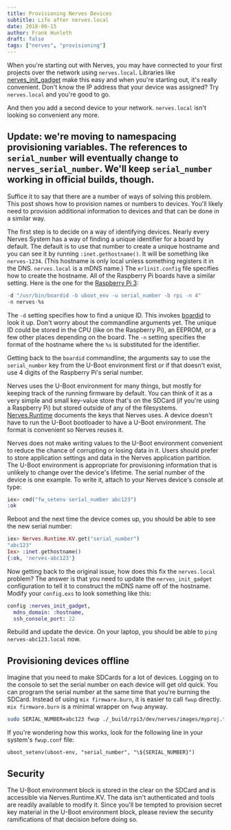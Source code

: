 ```yaml
---
title: Provisioning Nerves Devices
subtitle: Life after nerves.local
date: 2018-06-15
author: Frank Hunleth
draft: false
tags: ["nerves", "provisioning"]
---
```


When you're starting out with Nerves, you may have connected to your first
projects over the network using `nerves.local`. Libraries like
[nerves_init_gadget][nerves_init_gadget] make this easy and when you're
starting out, it's really convenient. Don't know the IP address that your
device was assigned? Try `nerves.local` and you're good to go.

And then you add a second device to your network. `nerves.local` isn't looking
so convenient any more.

<!--more-->

## Update: we're moving to namespacing provisioning variables. The references to `serial_number` will eventually change to `nerves_serial_number`. We'll keep `serial_number` working in official builds, though.

Suffice it to say that there are a number of ways of solving this problem. This
post shows how to provision names or numbers to devices. You'll likely need to
provision additional information to devices and that can be done in a similar
way.

The first step is to decide on a way of identifying devices. Nearly every
Nerves System has a way of finding a unique identifier for a board by default.
The default is to use that number to create a unique hostname and you can see
it by running `:inet.gethostname()`. It will be something like `nerves-1234`.
(This hostname is only local unless something registers it in the DNS.
`nerves.local` is a mDNS name.) The `erlinit.config` file specifies how to
create the hostname. All of the Raspberry Pi boards have a similar setting.
Here is the one for the [Raspberry Pi 3][rpi3_erlinit]:

```elixir
-d "/usr/bin/boardid -b uboot_env -u serial_number -b rpi -n 4"
-n nerves-%s
```

The `-d` setting specifies how to find a unique ID. This invokes
[boardid][boardid] to look it up. Don't worry about the commandline arguments
yet. The unique ID could be stored in the CPU (like on the Raspberry Pi), an
EEPROM, or a few other places depending on the board. The `-n` setting specifies
the format of the hostname where the `%s` is substituted for the identifier.

Getting back to the `boardid` commandline, the arguments say to use the
`serial_number` key from the U-Boot environment first or if that doesn't exist,
use 4 digits of the Raspberry Pi's serial number.

Nerves uses the U-Boot environment for many things, but mostly for keeping track
of the running firmware by default. You can think of it as a very simple and
small key-value store that's on the SDCard (if you're using a Raspberry Pi) but
stored outside of any of the filesystems.
[Nerves.Runtime][nerves_runtime_metadata] documents the keys that Nerves uses. A
device doesn't have to run the U-Boot bootloader to have a U-Boot environment.
The format is convenient so Nerves reuses it.

Nerves does not make writing values to the U-Boot environment convenient to
reduce the chance of corrupting or losing data in it. Users should prefer to
store application settings and data in the Nerves application partition. The
U-Boot environment is appropriate for provisioning information that is unlikely
to change over the device's lifetime. The serial number of the device is
one example. To write it, attach to your Nerves device's console at type:

```elixir
iex> cmd("fw_setenv serial_number abc123")
:ok
```

Reboot and the next time the device comes up, you should be able to see the new
serial number:

```elixir
iex> Nerves.Runtime.KV.get("serial_number")
"abc123"
Iex> :inet.gethostname()
{:ok, 'nerves-abc123'}
```

Now getting back to the original issue, how does this fix the `nerves.local`
problem? The answer is that you need to update the `nerves_init_gadget`
configuration to tell it to construct the mDNS name off of the hostname. Modify
your `config.exs` to look something like this:

```elixir
config :nerves_init_gadget,
  mdns_domain: :hostname,
  ssh_console_port: 22
```

Rebuild and update the device. On your laptop, you should be able to `ping
nerves-abc123.local` now.

## Provisioning devices offline

Imagine that you need to make SDCards for a lot of devices. Logging on to the
console to set the serial number on each device will get old quick. You can
program the serial number at the same time that you're burning the SDCard.
Instead of using `mix firmware.burn`, it is easier to call `fwup` directly. `mix
firmware.burn` is a minimal wrapper on `fwup` anyway.

```sh
sudo SERIAL_NUMBER=abc123 fwup ./_build/rpi3/dev/nerves/images/myproj.fw
```

If you're wondering how this works, look for the following line in your system's
`fwup.conf` file:

```config
uboot_setenv(uboot-env, "serial_number", "\${SERIAL_NUMBER}")
```

## Security

The U-Boot environment block is stored in the clear on the SDCard and is
accessible via Nerves.Runtime.KV. The data isn't authenticated and tools are
readily available to modify it. Since you'll be tempted to provision secret key
material in the U-Boot environment block, please review the security
ramifications of that decision before doing so.


[nerves_init_gadget]: https://github.com/nerves-project/nerves_init_gadget
[rpi3_erlinit]: https://github.com/nerves-project/nerves_system_rpi3/blob/main/rootfs_overlay/etc/erlinit.config
[boardid]: https://github.com/fhunleth/boardid
[nerves_runtime_metadata]: https://github.com/nerves-project/nerves_runtime#nerves-system-and-firmware-metadata
